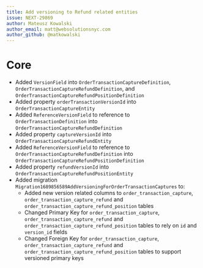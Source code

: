 ```yaml
---
title: Add versioning to Refund related entities
issue: NEXT-29869
author: Mateusz Kowalski
author_email: matt@websolutionsnyc.com
author_github: @matkowalski
---
```

# Core
* Added `VersionField` into `OrderTransactionCaptureDefinition`, `OrderTransactionCaptureRefundDefinition`, and `OrderTransactionCaptureRefundPositionDefinition`
* Added property `orderTransactionVersionId` into `OrderTransactionCaptureEntity`
* Added `ReferenceVersionField` to reference to `OrderTransactionDefinition` into `OrderTransactionCaptureRefundDefinition`
* Added property `captureVersionId` into `OrderTransactionCaptureRefundEntity`
* Added `ReferenceVersionField` to reference to `OrderTransactionCaptureRefundDefinition` into `OrderTransactionCaptureRefundPositionDefinition`
* Added property `refundVersionId` into `OrderTransactionCaptureRefundPositionEntity`
* Added migration `Migration1689856589AddVersioningForOrderTransactionCaptures` to:
    * Added new version related columns to `order_transaction_capture`, `order_transaction_capture_refund` and `order_transaction_capture_refund_position` tables
    * Changed Primary Key for `order_transaction_capture`, `order_transaction_capture_refund` and `order_transaction_capture_refund_position` tables to rely on `id` and `version_id` fields
    * Changed Foreign Key for `order_transaction_capture`, `order_transaction_capture_refund` and `order_transaction_capture_refund_position` tables to support versioned primary keys
